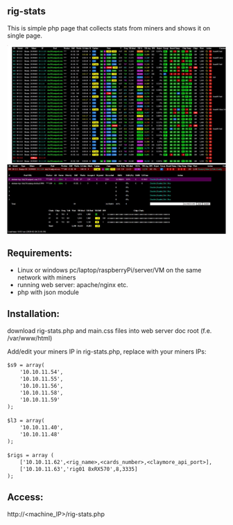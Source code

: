 ## rig-stats
This is simple php page that collects stats from miners and shows it on single page.

![alt text](https://raw.githubusercontent.com/alxkvx/rig-stats/master/miners.JPG)
![alt text](https://raw.githubusercontent.com/alxkvx/rig-stats/master/miners_info.JPG)
## Requirements:
- Linux or windows pc/laptop/raspberryPi/server/VM on the same network with miners
- running web server: apache/nginx etc.
- php with json module

## Installation:
download rig-stats.php and main.css files into web server doc root (f.e. /var/www/html)

Add/edit your miners IP in rig-stats.php, replace with your miners IPs:
```
$s9 = array(
	'10.10.11.54',
	'10.10.11.55',
	'10.10.11.56',
	'10.10.11.58',
	'10.10.11.59'
);

$l3 = array(
	'10.10.11.40',
	'10.10.11.48'
);

$rigs = array (
	['10.10.11.62',<rig_name>,<cards_number>,<claymore_api_port>],
	['10.10.11.63','rig01 8xRX570',8,3335]
);
```
## Access:
http://<machine_IP>/rig-stats.php
